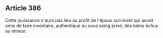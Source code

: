 Article 386
----
Cette jouissance n'aura pas lieu au profit de l'époux survivant qui aurait omis
de faire inventaire, authentique ou sous seing privé, des biens échus au mineur.

